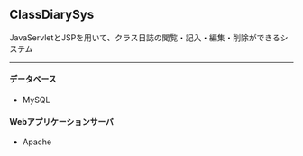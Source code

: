 ## ClassDiarySys

JavaServletとJSPを用いて、クラス日誌の閲覧・記入・編集・削除ができるシステム

----

#### データベース

- MySQL

#### Webアプリケーションサーバ

- Apache